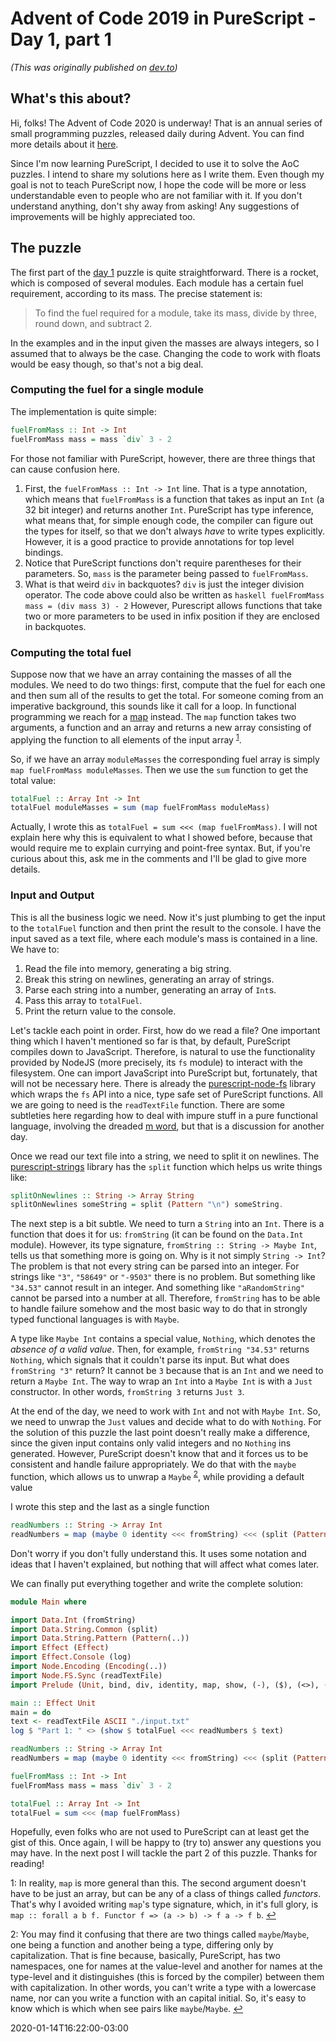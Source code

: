 # Advent of Code 2019 in PureScript - Day 1, part 1

_(This was originally published on [dev.to](https://dev.to/vfabricio/advent-of-code-2019-in-purescript-day-1-part-1-3pjj))_

## What's this about?

Hi, folks! The Advent of Code 2020 is underway! That is an annual series of small programming puzzles, released daily during Advent. You can find more details about it [here](https://adventofcode.com/2019/about "Advent of Code 2019").

Since I'm now learning PureScript, I decided to use it to solve the AoC puzzles. I intend to share my solutions here as I write them. Even though my goal is not to teach PureScript now, I hope the code will be more or less understandable even to people who are not familiar with it. If you don't understand anything, don't shy away from asking! Any suggestions of improvements will be highly appreciated too.

## The puzzle

The first part of the [day 1](https://adventofcode.com/2019/day/1 "Advent of Code 2019 - Day 1") puzzle is quite straightforward. There is a rocket, which is composed of several modules. Each module has a certain fuel requirement, according to its mass. The precise statement is:
> To find the fuel required for a module, take its mass, divide by three, round down, and subtract 2.

In the examples and in the input given the masses are always integers, so I assumed that to always be the case. Changing the code to work with floats would be easy though, so that's not a big deal.

### Computing the fuel for a single module

The implementation is quite simple:

```haskell
fuelFromMass :: Int -> Int
fuelFromMass mass = mass `div` 3 - 2
```

For those not familiar with PureScript, however, there are three things that can cause confusion here.

1. First, the `fuelFromMass :: Int -> Int` line. That is a type annotation, which means that `fuelFromMass` is a function that takes as input an `Int` (a 32 bit integer) and returns another `Int`. PureScript has type inference, what means that, for simple enough code, the compiler can figure out the types for itself, so that we don't always _have_ to write types explicitly. However, it is a good practice to provide annotations for top level bindings.
2. Notice that PureScript functions don't require parentheses for their parameters. So, `mass` is the parameter being passed to `fuelFromMass`.
3. What is that weird `div` in backquotes? `div` is just the integer division operator. The code above could also be written as
`haskell
fuelFromMass mass = (div mass 3) - 2`
However, Purescript allows functions that take two or more parameters to be used in infix position if they are enclosed in backquotes.

### Computing the total fuel

Suppose now that we have an array containing the masses of all the modules. We need to do two things: first, compute that the fuel for each one and then sum all of the results to get the total. For someone coming from an imperative background, this sounds like it call for a loop. In functional programming we reach for a [map](https://en.wikipedia.org/wiki/Map_(higher-order_function) "Wikipedia - Map") instead. The `map` function takes two arguments, a function and an array and returns a new array consisting of applying the function to all elements of the input array <sup id="to-footnote-map">[1](#footnote-map)</sup>.

So, if we have an array `moduleMasses` the corresponding fuel array is simply `map fuelFromMass moduleMasses`. Then we use the `sum` function to get the total value:

```haskell
totalFuel :: Array Int -> Int
totalFuel moduleMasses = sum (map fuelFromMass moduleMass)
```

Actually, I wrote this as `totalFuel = sum <<< (map fuelFromMass)`. I will not explain here why this is equivalent to what I showed before, because that would require me to explain currying and point-free syntax. But, if you're curious about this, ask me in the comments and I'll be glad to give more details.

### Input and Output

This is all the business logic we need. Now it's just plumbing to get the input to the `totalFuel` function and then print the result to the console. I have the input saved as a text file, where each module's mass is contained in a line. We have to:

1. Read the file into memory, generating a big string.
2. Break this string on newlines, generating an array of strings.
3. Parse each string into a number, generating an array of `Int`s.
4. Pass this array to `totalFuel`.
5. Print the return value to the console.

Let's tackle each point in order. First, how do we read a file? One important thing which I haven't mentioned so far is that, by default, PureScript compiles down to JavaScript. Therefore, is natural to use the functionality provided by NodeJS (more precisely, its `fs` module) to interact with the filesystem. One can import JavaScript into PureScript but, fortunately, that will not be necessary here. There is already the [purescript-node-fs](https://pursuit.purescript.org/packages/purescript-node-fs/5.0.1 "purescript-node-fs") library which wraps the `fs` API into a nice, type safe set of PureScript functions. All we are going to need is the `readTextFile` function. There are some subtleties here regarding how to deal with impure stuff in a pure functional language, involving the dreaded [m word](https://wiki.haskell.org/Monad "Haskell Wiki - Monad"), but that is a discussion for another day.

Once we read our text file into a string, we need to split it on newlines. The [purescript-strings](https://pursuit.purescript.org/packages/purescript-strings/4.0.1 "purescript-strings") library has the `split` function which helps us write things like:

```haskell
splitOnNewlines :: String -> Array String
splitOnNewlines someString = split (Pattern "\n") someString.
```

The next step is a bit subtle. We need to turn a `String` into an `Int`. There is a function that does it for us: `fromString` (it can be found on the `Data.Int` module). However, its type signature, `fromString :: String -> Maybe Int`, tells us that something more is going on. Why is it not simply `String -> Int`? The problem is that not every string can be parsed into an integer. For strings like `"3"`, `"58649"` or `"-9503"` there is no problem. But something like `"34.53"` cannot result in an integer. And something like `"aRandomString"` cannot be parsed into a number at all. Therefore, `fromString` has to be able to handle failure somehow and the most basic way to do that in strongly typed functional languages is with `Maybe`.

A type like `Maybe Int` contains a special value, `Nothing`, which denotes the _absence of a valid value_. Then, for example, `fromString "34.53"` returns `Nothing`, which signals that it couldn't parse its input. But what does `fromString "3"` return? It cannot be `3` because that is an `Int` and we need to return a `Maybe Int`. The way to wrap an `Int` into a `Maybe Int` is with a `Just` constructor. In other words, `fromString 3` returns `Just 3`.

At the end of the day, we need to work with `Int` and not with `Maybe Int`. So, we need to unwrap the `Just` values and decide what to do with `Nothing`. For the solution of this puzzle the last point doesn't really make a difference, since the given input contains only valid integers and no `Nothing` ins generated. However, PureScript doesn't know that and it forces us to be consistent and handle failure appropriately. We do that with the `maybe` function, which allows us to unwrap a `Maybe` <sup id="to-footnote-maybe">[2](#footnote-maybe)</sup>, while providing a default value

I wrote this step and the last as a single function

```haskell
readNumbers :: String -> Array Int
readNumbers = map (maybe 0 identity <<< fromString) <<< (split (Pattern "\n"))
```

Don't worry if you don't fully understand this. It uses some notation and ideas that I haven't explained, but nothing that will affect what comes later.

We can finally put everything together and write the complete solution:

```haskell
module Main where

import Data.Int (fromString)
import Data.String.Common (split)
import Data.String.Pattern (Pattern(..))
import Effect (Effect)
import Effect.Console (log)
import Node.Encoding (Encoding(..))
import Node.FS.Sync (readTextFile)
import Prelude (Unit, bind, div, identity, map, show, (-), ($), (<>), (<<<))

main :: Effect Unit
main = do
text <- readTextFile ASCII "./input.txt"
log $ "Part 1: " <> (show $ totalFuel <<< readNumbers $ text)

readNumbers :: String -> Array Int
readNumbers = map (maybe 0 identity <<< fromString) <<< (split (Pattern "\n"))

fuelFromMass :: Int -> Int
fuelFromMass mass = mass `div` 3 - 2

totalFuel :: Array Int -> Int
totalFuel = sum <<< (map fuelFromMass)
```

Hopefully, even folks who are not used to PureScript can at least get the gist of this. Once again, I will be happy to (try to) answer any questions you may have. In the next post I will tackle the part 2 of this puzzle. Thanks for reading!

<a id="footnote-map">1</a>: In reality, `map` is more general than this. The second argument doesn't have to be just an array, but can be any of a class of things called _functors_. That's why I avoided writing `map`'s type signature, which, in it's full glory, is `map :: forall a b f. Functor f => (a -> b) -> f a -> f b`. [&hookleftarrow;](#to-footnote-map)

<a id="footnote-maybe">2</a>: You may find it confusing that there are two things called `maybe`/`Maybe`, one being a function and another being a type, differing only by capitalization. That is fine because, basically, PureScript, has two namespaces, one for names at the value-level and another for names at the type-level and it distinguishes (this is forced by the compiler) between them with capitalization. In other words, you can't write a type with a lowercase name, nor can you write a function with an capital initial. So, it's easy to know which is which when see pairs like `maybe`/`Maybe`. [&hookleftarrow;](#to-footnote-maybe)

2020-01-14T16:22:00-03:00
